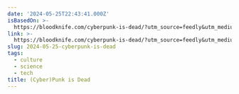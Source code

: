 ```yaml
---
date: '2024-05-25T22:43:41.000Z'
isBasedOn: >-
  https://bloodknife.com/cyberpunk-is-dead/?utm_source=feedly&utm_medium=rss&utm_campaign=cyberpunk-is-dead
link: >-
  https://bloodknife.com/cyberpunk-is-dead/?utm_source=feedly&utm_medium=rss&utm_campaign=cyberpunk-is-dead
slug: 2024-05-25-cyberpunk-is-dead
tags:
  - culture
  - science
  - tech
title: (Cyber)Punk is Dead
---
```

 
